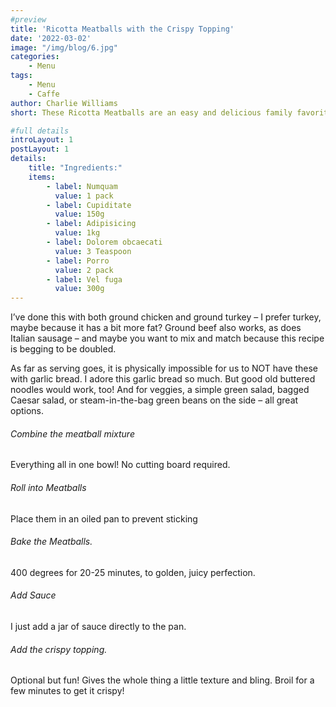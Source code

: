 ```yaml
---
#preview
title: 'Ricotta Meatballs with the Crispy Topping'
date: '2022-03-02'
image: "/img/blog/6.jpg"
categories:
    - Menu
tags:
    - Menu
    - Caffe
author: Charlie Williams
short: These Ricotta Meatballs are an easy and delicious family favorite! Tender, juicy homemade meatballs with a jar of good marinara and a crispy topping to finish it all off. YUM!

#full details
introLayout: 1
postLayout: 1
details:
    title: "Ingredients:"
    items: 
        - label: Numquam
          value: 1 pack
        - label: Cupiditate
          value: 150g
        - label: Adipisicing
          value: 1kg
        - label: Dolorem obcaecati
          value: 3 Teaspoon
        - label: Porro
          value: 2 pack
        - label: Vel fuga
          value: 300g
---
```


I’ve done this with both ground chicken and ground turkey – I prefer turkey, maybe because it has a bit more fat? Ground beef also works, as does Italian sausage – and maybe you want to mix and match because this recipe is begging to be doubled.

As far as serving goes, it is physically impossible for us to NOT have these with garlic bread. I adore this garlic bread so much. But good old buttered noodles would work, too! And for veggies, a simple green salad, bagged Caesar salad, or steam-in-the-bag green beans on the side – all great options.

###### Combine the meatball mixture

Everything all in one bowl! No cutting board required.

###### Roll into Meatballs
Place them in an oiled pan to prevent sticking

###### Bake the Meatballs.

400 degrees for 20-25 minutes, to golden, juicy perfection.

###### Add Sauce
I just add a jar of sauce directly to the pan.

###### Add the crispy topping.

Optional but fun! Gives the whole thing a little texture and bling. Broil for a few minutes to get it crispy!